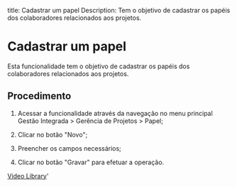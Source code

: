 title: Cadastrar um papel
Description: Tem o objetivo de cadastrar os papéis dos colaboradores relacionados aos projetos.
# Cadastrar um papel

Esta funcionalidade tem o objetivo de cadastrar os papéis dos colaboradores
relacionados aos projetos.

Procedimento
----------------

1.  Acessar a funcionalidade através da navegação no menu principal Gestão
    Integrada \> Gerência de Projetos \> Papel;

2.  Clicar no botão "Novo";

3.  Preencher os campos necessários;

4.  Clicar no botão "Gravar" para efetuar a operação.


<i class='fa fa-youtube-play  fa-2x' style='color:#97ce17;vertical-align: middle;'> </i> [Video Library](https://www.youtube.com/playlist?list=PLB5qK2uzf2RNUc7XoNAAOyo3Ex5fKM2db)'

<!-- !!! tip "About"

    <b>Product/Version:</b> CITSmart | 9.00 &nbsp;&nbsp;
    <b>Updated:</b>01/18/2021 – Anna Martins
